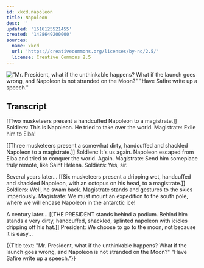 ```yaml
---
id: xkcd.napoleon
title: Napoleon
desc: ''
updated: '1616125521455'
created: '1428649200000'
sources:
  name: xkcd
  url: 'https://creativecommons.org/licenses/by-nc/2.5/'
  license: Creative Commons 2.5
---
```

!["Mr. President, what if the unthinkable happens? What if the launch goes wrong, and Napoleon is not stranded on the Moon?" "Have Safire write up a speech."](https://imgs.xkcd.com/comics/napoleon.png)

## Transcript
[[Two musketeers present a handcuffed Napoleon to a magistrate.]]
Soldiers: This is Napoleon. He tried to take over the world.
Magistrate: Exile him to Elba!

[[Three musketeers present a somewhat dirty, handcuffed and shackled Napoleon to a magistrate.]]
Soldiers: It's us again. Napoleon escaped from Elba and tried to conquer the world. Again.
Magistrate: Send him someplace truly remote, like Saint Helena.
Soldiers: Yes, sir.

Several years later...
[[Six musketeers present a dripping wet, handcuffed and shackled Napoleon, with an octopus on his head, to a magistrate.]]
Soldiers: Well, he swam back.
Magistrate stands and gestures to the skies imperiously.
Magistrate: We must mount an expedition to the south pole, where we will encase Napoleon in the antarctic ice!

A century later...
[[THE PRESIDENT stands behind a podium. Behind him stands a very dirty, handcuffed, shackled, splinted napoleon with icicles dripping off his hat.]]
President: We choose to go to the moon, not because it is easy...

{{Title text: "Mr. President, what if the unthinkable happens? What if the launch goes wrong, and Napoleon is not stranded on the Moon?" "Have Safire write up a speech."}}
